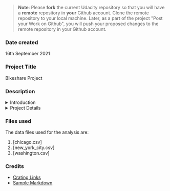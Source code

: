 >**Note**: Please **fork** the current Udacity repository so that you will have a **remote** repository in **your** Github account. Clone the remote repository to your local machine. Later, as a part of the project "Post your Work on Github", you will push your proposed changes to the remote repository in your Github account.

### Date created
16th September 2021

### Project Title
Bikeshare Project

### Description
<details>
	<summary>Introduction</summary>

	Over the past decade, bicycle-sharing systems have been growing in number and popularity in cities across the world. Bicycle-sharing systems allow users to rent bicycles on a very short-term basis for a price. This allows people to borrow a bike from point A and return it at point B, though they can also return it to the same location if they'd like to just go for a ride. Regardless, each bike can serve several users per day.

	Thanks to the rise in information technologies, it is easy for a user of the system to access a dock within the system to unlock or return bicycles. These technologies also provide a wealth of data that can be used to explore how these bike-sharing systems are used.

</details>


<details>
	<summary>Project Details</summary>

Thus, in this project we analyze the Bikeshare data from three (3) major cities in the United States - Chicago, New York and Washington.
The solution interacts with the user by asking for user inputs which are then used to load and filter the data.
Then appropriate analysis are done on the data as required.
</details>

### Files used

The data files used for the analysis are:

1. [chicago.csv]
1. [new_york_city.csv]
1. [washington.csv]

### Credits

* [Crating Links](https://anvilproject.org/guides/content/creating-links)
* [Sample Markdown](https://github.com/harsimarsingh8/Udacity-Nanodegrees-Free-Courses)
